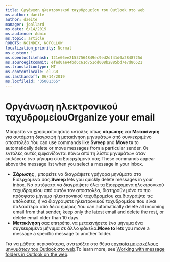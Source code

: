 ```yaml
---
title: Οργάνωση ηλεκτρονικού ταχυδρομείου του Outlook στο web
ms.author: daeite
author: daeite
manager: joallard
ms.date: 6/14/2019
ms.audience: Admin
ms.topic: article
ROBOTS: NOINDEX, NOFOLLOW
localization_priority: Normal
ms.custom: ''
ms.openlocfilehash: 121e66ee21537564849ec9ed2df41d0a2848725d
ms.sourcegitcommit: efed0ae44bd6c61d751dd008b2885bd7e7d86521
ms.translationtype: MT
ms.contentlocale: el-GR
ms.lasthandoff: 06/14/2019
ms.locfileid: "35001365"
---
```

# <a name="organize-your-email"></a><span data-ttu-id="e3be5-102">Οργάνωση ηλεκτρονικού ταχυδρομείου</span><span class="sxs-lookup"><span data-stu-id="e3be5-102">Organize your email</span></span>

<span data-ttu-id="e3be5-103">Μπορείτε να χρησιμοποιήσετε εντολές όπως **σάρωσης** και **Μετακίνηση** για αυτόματη διαγραφή ή μετακίνηση μηνυμάτων από συγκεκριμένο αποστολέα.</span><span class="sxs-lookup"><span data-stu-id="e3be5-103">You can use commands like **Sweep** and **Move to** to automatically delete or move messages from a particular sender.</span></span> <span data-ttu-id="e3be5-104">Οι εντολές αυτές εμφανίζονται πάνω από τη λίστα μηνυμάτων όταν επιλέγετε ένα μήνυμα στα Εισερχόμενά σας.</span><span class="sxs-lookup"><span data-stu-id="e3be5-104">These commands appear above the message list when you select a message in your inbox.</span></span>

- <span data-ttu-id="e3be5-105">**Σάρωσης** , μπορείτε να διαγράψετε γρήγορα μηνύματα στα Εισερχόμενά σας.</span><span class="sxs-lookup"><span data-stu-id="e3be5-105">**Sweep** lets you quickly delete messages in your inbox.</span></span> <span data-ttu-id="e3be5-106">Να αυτόματα να διαγράψετε όλα τα Εισερχόμενα ηλεκτρονικού ταχυδρομείου από αυτόν τον αποστολέα, διατηρούν μόνο το πιο πρόσφατο μήνυμα ηλεκτρονικού ταχυδρομείου και διαγράψτε τις υπόλοιπες, ή να διαγράψετε ηλεκτρονικού ταχυδρομείου που είναι παλαιότερα από δέκα ημέρες.</span><span class="sxs-lookup"><span data-stu-id="e3be5-106">You can automatically delete all incoming email from that sender, keep only the latest email and delete the rest, or delete email older than 10 days.</span></span>
- <span data-ttu-id="e3be5-107">**Μετακίνηση** σας επιτρέπει να μετακινήσετε ένα μήνυμα ένα συγκεκριμένο μήνυμα σε άλλο φάκελο.</span><span class="sxs-lookup"><span data-stu-id="e3be5-107">**Move to** lets you move a message a specific message to another folder.</span></span>

<span data-ttu-id="e3be5-108">Για να μάθετε περισσότερα, ανατρέξτε στο θέμα [εργασία με φακέλους μηνυμάτων του Outlook στο web](https://support.office.com/article/ae0f10d6-54e7-4f29-acd3-78cdc3fdcb9f).</span><span class="sxs-lookup"><span data-stu-id="e3be5-108">To learn more, see [Working with message folders in Outlook on the web](https://support.office.com/article/ae0f10d6-54e7-4f29-acd3-78cdc3fdcb9f).</span></span>